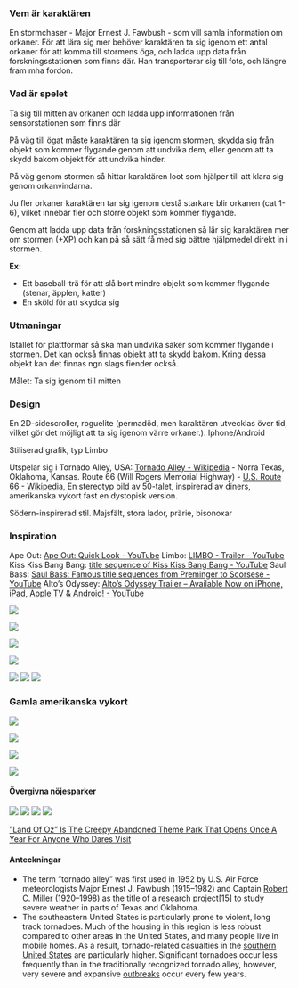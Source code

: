 ### Vem är karaktären
En stormchaser - Major Ernest J. Fawbush - som vill samla information om orkaner. För att lära sig mer behöver karaktären ta sig igenom ett antal orkaner för att komma till stormens öga, och ladda upp data från forskningsstationen som finns där. Han transporterar sig till fots, och längre fram mha fordon.

### Vad är spelet
Ta sig till mitten av orkanen och ladda upp informationen från sensorstationen som finns där

På väg till ögat måste karaktären ta sig igenom stormen, skydda sig från objekt som kommer flygande genom att undvika dem, eller genom att ta skydd bakom objekt för att undvika hinder. 

På väg genom stormen så hittar karaktären loot som hjälper till att klara sig genom orkanvindarna. 

Ju fler orkaner karaktären tar sig igenom destå starkare blir orkanen (cat 1-6), vilket innebär fler och större objekt som kommer flygande.

Genom att ladda upp data från forskningsstationen så lär sig karaktären mer om stormen (+XP) och kan på så sätt få med sig bättre hjälpmedel direkt in i stormen. 

**Ex:** 
* Ett baseball-trä för att slå bort mindre objekt som kommer flygande (stenar, äpplen, katter)
* En sköld för att skydda sig

### Utmaningar

Istället för plattformar så ska man undvika saker som kommer flygande i stormen. Det kan också finnas objekt att ta skydd bakom. Kring dessa objekt kan det finnas ngn slags fiender också. 

Målet: Ta sig igenom till mitten

### Design
En 2D-sidescroller, roguelite (permadöd, men karaktären utvecklas över tid, vilket gör det möjligt att ta sig igenom värre orkaner.). Iphone/Android

Stiliserad grafik, typ Limbo

Utspelar sig i Tornado Alley, USA: [Tornado Alley - Wikipedia](https://en.wikipedia.org/wiki/Tornado_Alley) - Norra Texas, Oklahoma, Kansas. Route 66 (Will Rogers Memorial Highway) - [U.S. Route 66 - Wikipedia](https://en.wikipedia.org/wiki/U.S._Route_66), En stereotyp bild av 50-talet, inspirerad av diners, amerikanska vykort fast en dystopisk version.

Södern-inspirerad stil. Majsfält, stora lador, prärie, bisonoxar

### Inspiration
Ape Out: [Ape Out: Quick Look - YouTube](https://www.youtube.com/watch?v=DdhnA08BX7E&t=577s)
Limbo: [LIMBO - Trailer - YouTube](https://www.youtube.com/watch?v=Y4HSyVXKYz8)
Kiss Kiss Bang Bang: [title sequence of Kiss Kiss Bang Bang - YouTube](https://www.youtube.com/watch?v=_bpP9sI72bM&list=PLbEb562CLykF1DEw2z6aDdnMQ7SgowNxS&index=45)
Saul Bass: [Saul Bass: Famous title sequences from Preminger to Scorsese - YouTube](https://www.youtube.com/watch?v=qqM3McG4-LE)
Alto’s Odyssey: [Alto’s Odyssey Trailer – Available Now on iPhone, iPad, Apple TV & Android! - YouTube](https://www.youtube.com/watch?v=PaZsrAi6iJg) 

![](/images/Route_66-1.jpg)

![](/images/29001428.jpg)

![](/images/ROY_Neon_66_Diner_8511_0e36e0c5-77e0-469a-a26c-78259635b6df.jpg)

![](/images/Unknown.jpeg)

![](/images/Epic-Route66-Brewery-Road-Trips-hero.jpg)
![](/images/170815-route-66-tee-pee-curios.jpg)
![](/images/Blue-Swallow-Motel-Route-66-1024x523.jpg)

### Gamla amerikanska vykort

![](/images/ok700.jpg)

![](/images/111-arizona-vintage-postcard.jpg)

![](/images/sunshine_1954_fresh_00.jpg)

![](/images/7410330694_ca71109b97_b.jpg)

#### Övergivna nöjesparker

![](/images/debbie-reynolds-brought-13-year-old-carrie-fisher-to-the-park_s-opening-photo-u2.jpeg)
![](/images/39E6CD5E00000578-3889636-image-a-73_1477917362026.jpg)
![](/images/tumblr_nrrh4lwSXM1st8ftgo1_500.jpg)
![](/images/abandoned-theme-parks-creepy-entity.png)

[”Land Of Oz” Is The Creepy Abandoned Theme Park That Opens Once A Year For Anyone Who Dares Visit](https://www.ranker.com/list/land-of-oz-theme-park-facts/mariel-loveland)

#### Anteckningar
* The term ”tornado alley” was first used in 1952 by U.S. Air Force meteorologists Major Ernest J. Fawbush (1915–1982) and Captain  [Robert C. Miller](https://en.wikipedia.org/wiki/Robert_C._Miller)  (1920–1998) as the title of a research project[15] to study severe weather in parts of Texas and Oklahoma.
* The southeastern United States is particularly prone to violent, long track tornadoes. Much of the housing in this region is less robust compared to other areas in the United States, and many people live in mobile homes. As a result, tornado-related casualties in the  [southern United States](https://en.wikipedia.org/wiki/Southern_United_States)  are particularly higher. Significant tornadoes occur less frequently than in the traditionally recognized tornado alley, however, very severe and expansive  [outbreaks](https://en.wikipedia.org/wiki/Tornado_outbreak)  occur every few years.